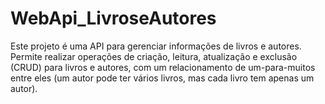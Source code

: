 # WebApi_LivroseAutores

Este projeto é uma API para gerenciar informações de livros e autores. Permite realizar operações de criação, leitura, atualização e exclusão (CRUD) para livros e autores, com um relacionamento de um-para-muitos entre eles (um autor pode ter vários livros, mas cada livro tem apenas um autor).
